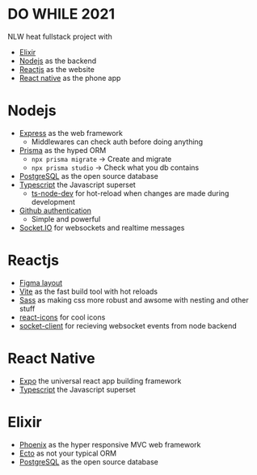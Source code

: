 # DO WHILE 2021
NLW heat fullstack project with 
- [Elixir](https://elixir-lang.org/)
- [Nodejs](https://nodejs.org/en/) as the backend
- [Reactjs](https://reactjs.org/)  as the website
- [React native](https://reactnative.dev/) as the phone app

# Nodejs
- [Express](https://expressjs.com/) as the web framework
    - Middlewares can check auth before doing anything
- [Prisma](https://www.prisma.io/docs/getting-started/setup-prisma/add-to-existing-project/relational-databases-typescript-postgres) as the hyped ORM
    - `npx prisma migrate` -> Create and migrate
    - `npx prisma studio` -> Check what you db contains
- [PostgreSQL](https://www.postgresql.org/docs/current/intro-whatis.html) as the open source database
- [Typescript](https://www.typescriptlang.org/) the Javascript superset
    - [ts-node-dev](https://github.com/wclr/ts-node-dev) for hot-reload when changes are made during development
- [Github authentication](https://github.com/settings/developers)
    - Simple and powerful
- [Socket.IO](https://github.com/socketio/socket.io) for websockets and realtime messages

# Reactjs
- [Figma layout](https://www.figma.com/community/file/1031699316177416916?preview=fullscreen)
- [Vite](https://vitejs.dev/guide/) as the fast build tool with hot reloads
- [Sass](https://sass-lang.com/guide) as making css more robust and awsome with nesting and other stuff
- [react-icons](https://github.com/react-icons/react-icons) for cool icons
- [socket-client](https://github.com/socketio/socket.io-client) for recieving websocket events from node backend

# React Native
- [Expo](https://docs.expo.dev/) the universal react app building framework
- [Typescript](https://www.typescriptlang.org/) the Javascript superset

# Elixir
- [Phoenix](https://hexdocs.pm/phoenix/overview.html) as the hyper responsive MVC web framework
- [Ecto](https://hexdocs.pm/ecto/getting-started.html) as not your typical ORM
- [PostgreSQL](https://www.postgresql.org/docs/current/intro-whatis.html) as the open source database
